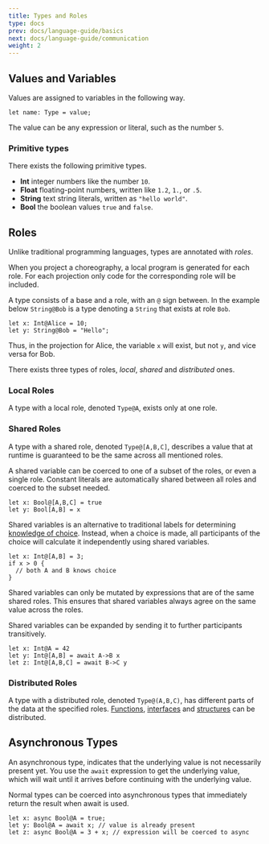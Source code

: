 ```yaml
---
title: Types and Roles
type: docs
prev: docs/language-guide/basics
next: docs/language-guide/communication
weight: 2
---
```


## Values and Variables

Values are assigned to variables in the following way.

```tempo {filename=Tempo}
let name: Type = value;
```

The value can be any expression or literal, such as the number `5`.

### Primitive types

There exists the following primitive types.

- **Int** integer numbers like the number `10`.
- **Float** floating-point numbers, written like `1.2`, `1.`, or `.5`.
- **String** text string literals, written as `"hello world"`.
- **Bool** the boolean values `true` and `false`.

## Roles

Unlike traditional programming languages, types are annotated with _roles_.

When you project a choreography, a local program is generated for each role.
For each projection only code for the corresponding role will be included.

A type consists of a base and a role, with an `@` sign between.
In the example below `String@Bob` is a type denoting a `String` that exists at role `Bob`.

```tempo {filename=Tempo}
let x: Int@Alice = 10;
let y: String@Bob = "Hello";
```

Thus, in the projection for Alice, the variable `x` will exist, but not `y`, and vice versa for Bob.

There exists three types of roles, _local_, _shared_ and _distributed_ ones.

### Local Roles

A type with a local role, denoted `Type@A`, exists only at one role.

### Shared Roles

A type with a shared role, denoted `Type@[A,B,C]`, describes a value that at runtime is guaranteed to be the same across all mentioned roles.

A shared variable can be coerced to one of a subset of the roles, or even a single role.
Constant literals are automatically shared between all roles and coerced to the subset needed.

```tempo {filename=Tempo}
let x: Bool@[A,B,C] = true
let y: Bool[A,B] = x
```

Shared variables is an alternative to traditional labels for determining [knowledge of choice](/docs/introduction/choreographic-programming/#knowledge-of-choice).
Instead, when a choice is made, all participants of the choice will calculate it independently using shared variables.

```tempo {filename=Tempo}
let x: Int@[A,B] = 3;
if x > 0 {
  // both A and B knows choice
}
```

Shared variables can only be mutated by expressions that are of the same shared roles.
This ensures that shared variables always agree on the same value across the roles.

Shared variables can be expanded by sending it to further participants transitively.

```tempo {filename=Tempo}
let x: Int@A = 42
let y: Int@[A,B] = await A->B x
let z: Int@[A,B,C] = await B->C y
```

### Distributed Roles

A type with a distributed role, denoted `Type@(A,B,C)`, has different parts of the data at the specified roles.
[Functions](/docs/language-guide/functions), [interfaces](/docs/projection/interact-with-host-language/) and [structures](/docs/language-guide/composite-types/#structures) can be distributed.

## Asynchronous Types

An asynchronous type, indicates that the underlying value is not necessarily present yet.
You use the `await` expression to get the underlying value, which will wait until it arrives before continuing with the underlying value.

Normal types can be coerced into asynchronous types that immediately return the result when await is used.

```tempo {filename=Tempo}
let x: async Bool@A = true;
let y: Bool@A = await x; // value is already present
let z: async Bool@A = 3 + x; // expression will be coerced to async
```
